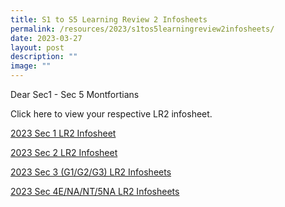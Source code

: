 ```yaml
---
title: S1 to S5 Learning Review 2 Infosheets
permalink: /resources/2023/s1tos5learningreview2infosheets/
date: 2023-03-27
layout: post
description: ""
image: ""
---
```




Dear Sec1 - Sec 5 Montfortians

Click here to view your respective LR2 infosheet.

[2023 Sec 1 LR2 Infosheet](https://drive.google.com/drive/folders/1NxhOjfLGxqZEf8NM8vgJTXO60Qp3fsHP)

[2023 Sec 2 LR2 Infosheet](https://drive.google.com/drive/folders/1CVSmGqMJV183GRbtdMzqVS0L0nWvOmtW)

[2023 Sec 3 (G1/G2/G3) LR2 Infosheets](https://drive.google.com/drive/folders/1FoWP3XvTAPIap9pP7y8ZWIuufIGOlutM)

[2023 Sec 4E/NA/NT/5NA LR2 Infosheets](https://drive.google.com/drive/folders/1D6aSFLdHyisNQUIo7jWBTTfA6D8C1zy9)